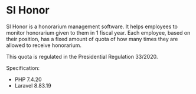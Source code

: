 # SI Honor

SI Honor is a honorarium management software. It helps employees to monitor honorarium given to them in 1 fiscal year.
Each employee, based on their position, has a fixed amount of quota of how many times they are allowed to receive honorarium.

This quota is regulated in the Presidential Regulation 33/2020.

Specification:
- PHP 7.4.20
- Laravel 8.83.19
